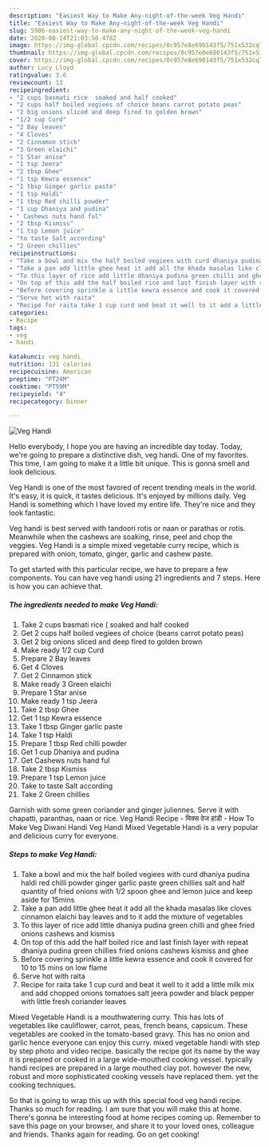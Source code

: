 ```yaml
---
description: "Easiest Way to Make Any-night-of-the-week Veg Handi"
title: "Easiest Way to Make Any-night-of-the-week Veg Handi"
slug: 5906-easiest-way-to-make-any-night-of-the-week-veg-handi
date: 2020-08-14T21:03:50.478Z
image: https://img-global.cpcdn.com/recipes/0c957e8e690143f5/751x532cq70/veg-handi-recipe-main-photo.jpg
thumbnail: https://img-global.cpcdn.com/recipes/0c957e8e690143f5/751x532cq70/veg-handi-recipe-main-photo.jpg
cover: https://img-global.cpcdn.com/recipes/0c957e8e690143f5/751x532cq70/veg-handi-recipe-main-photo.jpg
author: Lucy Lloyd
ratingvalue: 3.6
reviewcount: 13
recipeingredient:
- "2 cups basmati rice  soaked and half cooked"
- "2 cups half boiled vegiees of choice beans carrot potato peas"
- "2 big onions sliced and deep fired to golden brown"
- "1/2 cup Curd"
- "2 Bay leaves"
- "4 Cloves"
- "2 Cinnamon stick"
- "3 Green elaichi"
- "1 Star anise"
- "1 tsp Jeera"
- "2 tbsp Ghee"
- "1 tsp Kewra essence"
- "1 tbsp Ginger garlic paste"
- "1 tsp Haldi"
- "1 tbsp Red chilli powder"
- "1 cup Dhaniya and pudina"
- " Cashews nuts hand ful"
- "2 tbsp Kismiss"
- "1 tsp Lemon juice"
- "to taste Salt according"
- "2 Green chillies"
recipeinstructions:
- "Take a bowl and mix the half boiled vegiees with curd dhaniya pudina haldi red chilli powder ginger garlic paste green chillies salt and half quantity of fried onions with 1/2 spoon ghee and lemon juice and keep aside for 15mins"
- "Take a pan add little ghee heat it add all the khada masalas like cloves cinnamon elaichi bay leaves and to it add the mixture of vegetables"
- "To this layer of rice add little dhaniya pudina green chilli and ghee fried onions cashews and kismiss"
- "On top of this add the half boiled rice and last finish layer with repeat dhaniya pudina green chillies fried onions cashews kismiss and ghee"
- "Before covering sprinkle a little kewra essence and cook it covered for 10 to 15 mins on low flame"
- "Serve hot with raita"
- "Recipe for raita take 1 cup curd and beat it well to it add a little milk mix and add chopped onions tomatoes salt jeera powder and black pepper with little fresh coriander leaves"
categories:
- Recipe
tags:
- veg
- handi

katakunci: veg handi 
nutrition: 131 calories
recipecuisine: American
preptime: "PT24M"
cooktime: "PT59M"
recipeyield: "4"
recipecategory: Dinner

---
```



![Veg Handi](https://img-global.cpcdn.com/recipes/0c957e8e690143f5/751x532cq70/veg-handi-recipe-main-photo.jpg)

Hello everybody, I hope you are having an incredible day today. Today, we're going to prepare a distinctive dish, veg handi. One of my favorites. This time, I am going to make it a little bit unique. This is gonna smell and look delicious.

Veg Handi is one of the most favored of recent trending meals in the world. It's easy, it is quick, it tastes delicious. It's enjoyed by millions daily. Veg Handi is something which I have loved my entire life. They're nice and they look fantastic.

Veg handi is best served with tandoori rotis or naan or parathas or rotis. Meanwhile when the cashews are soaking, rinse, peel and chop the veggies. Veg Handi is a simple mixed vegetable curry recipe, which is prepared with onion, tomato, ginger, garlic and cashew paste.


To get started with this particular recipe, we have to prepare a few components. You can have veg handi using 21 ingredients and 7 steps. Here is how you can achieve that.

<!--inarticleads1-->

##### The ingredients needed to make Veg Handi:

1. Take 2 cups basmati rice ( soaked and half cooked
1. Get 2 cups half boiled vegiees of choice (beans carrot potato peas)
1. Get 2 big onions sliced and deep fired to golden brown
1. Make ready 1/2 cup Curd
1. Prepare 2 Bay leaves
1. Get 4 Cloves
1. Get 2 Cinnamon stick
1. Make ready 3 Green elaichi
1. Prepare 1 Star anise
1. Make ready 1 tsp Jeera
1. Take 2 tbsp Ghee
1. Get 1 tsp Kewra essence
1. Take 1 tbsp Ginger garlic paste
1. Take 1 tsp Haldi
1. Prepare 1 tbsp Red chilli powder
1. Get 1 cup Dhaniya and pudina
1. Get  Cashews nuts hand ful
1. Take 2 tbsp Kismiss
1. Prepare 1 tsp Lemon juice
1. Take to taste Salt according
1. Take 2 Green chillies


Garnish with some green coriander and ginger juliennes. Serve it with chapatti, paranthas, naan or rice. Veg Handi Recipe - मिक्स वेज हांडी - How To Make Veg Diwani Handi Veg Handi Mixed Vegetable Handi is a very popular and delicious curry for everyone. 

<!--inarticleads2-->

##### Steps to make Veg Handi:

1. Take a bowl and mix the half boiled vegiees with curd dhaniya pudina haldi red chilli powder ginger garlic paste green chillies salt and half quantity of fried onions with 1/2 spoon ghee and lemon juice and keep aside for 15mins
1. Take a pan add little ghee heat it add all the khada masalas like cloves cinnamon elaichi bay leaves and to it add the mixture of vegetables
1. To this layer of rice add little dhaniya pudina green chilli and ghee fried onions cashews and kismiss
1. On top of this add the half boiled rice and last finish layer with repeat dhaniya pudina green chillies fried onions cashews kismiss and ghee
1. Before covering sprinkle a little kewra essence and cook it covered for 10 to 15 mins on low flame
1. Serve hot with raita
1. Recipe for raita take 1 cup curd and beat it well to it add a little milk mix and add chopped onions tomatoes salt jeera powder and black pepper with little fresh coriander leaves


Mixed Vegetable Handi is a mouthwatering curry. This has lots of vegetables like cauliflower, carrot, peas, french beans, capsicum. These vegetables are cooked in the tomato-based gravy. This has no onion and garlic hence everyone can enjoy this curry. mixed vegetable handi with step by step photo and video recipe. basically the recipe got its name by the way it is prepared or cooked in a large wide-mouthed cooking vessel. typically handi recipes are prepared in a large mouthed clay pot. however the new, robust and more sophisticated cooking vessels have replaced them. yet the cooking techniques. 

So that is going to wrap this up with this special food veg handi recipe. Thanks so much for reading. I am sure that you will make this at home. There's gonna be interesting food at home recipes coming up. Remember to save this page on your browser, and share it to your loved ones, colleague and friends. Thanks again for reading. Go on get cooking!

